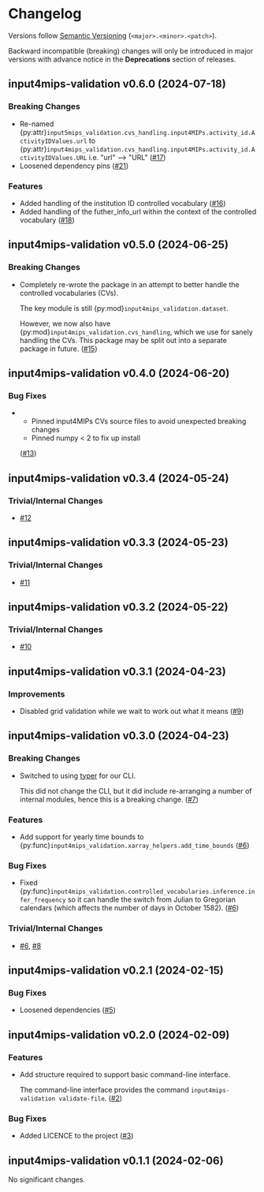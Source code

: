 # Changelog

Versions follow [Semantic Versioning](https://semver.org/) (`<major>.<minor>.<patch>`).

Backward incompatible (breaking) changes will only be introduced in major versions
with advance notice in the **Deprecations** section of releases.


<!--
You should *NOT* be adding new changelog entries to this file, this
file is managed by towncrier. See changelog/README.md.

You *may* edit previous changelogs to fix problems like typo corrections or such.
To add a new changelog entry, please see
https://pip.pypa.io/en/latest/development/contributing/#news-entries,
noting that we use the `changelog` directory instead of news, md instead
of rst and use slightly different categories.
-->

<!-- towncrier release notes start -->

## input4mips-validation v0.6.0 (2024-07-18)


### Breaking Changes

- Re-named {py:attr}`input5mips_validation.cvs_handling.input4MIPs.activity_id.ActivityIDValues.url` to {py:attr}`input4mips_validation.cvs_handling.input4MIPs.activity_id.ActivityIDValues.URL`
  i.e. "url" --> "URL" ([#17](https://github.com/climate-resource/input4mips_validation/pulls/17))
- Loosened dependency pins ([#21](https://github.com/climate-resource/input4mips_validation/pulls/21))

### Features

- Added handling of the institution ID controlled vocabulary ([#16](https://github.com/climate-resource/input4mips_validation/pulls/16))
- Added handling of the futher_info_url within the context of the controlled vocabulary ([#18](https://github.com/climate-resource/input4mips_validation/pulls/18))


## input4mips-validation v0.5.0 (2024-06-25)


### Breaking Changes

- Completely re-wrote the package in an attempt to better handle the controlled vocabularies (CVs).

  The key module is still {py:mod}`input4mips_validation.dataset`.

  However, we now also have {py:mod}`input4mips_validation.cvs_handling`, which we use for sanely handling the CVs.
  This package may be split out into a separate package in future. ([#15](https://github.com/climate-resource/input4mips_validation/pulls/15))


## input4mips-validation v0.4.0 (2024-06-20)


### Bug Fixes

- * Pinned input4MIPs CVs source files to avoid unexpected breaking changes
  * Pinned numpy < 2 to fix up install

  ([#13](https://github.com/climate-resource/input4mips_validation/pulls/13))


## input4mips-validation v0.3.4 (2024-05-24)


### Trivial/Internal Changes

- [#12](https://github.com/climate-resource/input4mips_validation/pulls/12)


## input4mips-validation v0.3.3 (2024-05-23)


### Trivial/Internal Changes

- [#11](https://github.com/climate-resource/input4mips_validation/pulls/11)


## input4mips-validation v0.3.2 (2024-05-22)


### Trivial/Internal Changes

- [#10](https://github.com/climate-resource/input4mips_validation/pulls/10)


## input4mips-validation v0.3.1 (2024-04-23)


### Improvements

- Disabled grid validation while we wait to work out what it means ([#9](https://github.com/climate-resource/input4mips_validation/pulls/9))


## input4mips-validation v0.3.0 (2024-04-23)


### Breaking Changes

- Switched to using [typer](https://typer.tiangolo.com/) for our CLI.

  This did not change the CLI,
  but it did include re-arranging a number of internal modules,
  hence this is a breaking change. ([#7](https://github.com/climate-resource/input4mips_validation/pulls/7))

### Features

- Add support for yearly time bounds to {py:func}`input4mips_validation.xarray_helpers.add_time_bounds` ([#6](https://github.com/climate-resource/input4mips_validation/pulls/6))

### Bug Fixes

- Fixed {py:func}`input4mips_validation.controlled_vocabularies.inference.infer_frequency`
  so it can handle the switch from Julian to Gregorian calendars
  (which affects the number of days in October 1582). ([#6](https://github.com/climate-resource/input4mips_validation/pulls/6))

### Trivial/Internal Changes

- [#6](https://github.com/climate-resource/input4mips_validation/pulls/6), [#8](https://github.com/climate-resource/input4mips_validation/pulls/8)


## input4mips-validation v0.2.1 (2024-02-15)


### Bug Fixes

- Loosened dependencies ([#5](https://github.com/climate-resource/input4mips_validation/pulls/5))


## input4mips-validation v0.2.0 (2024-02-09)


### Features

- Add structure required to support basic command-line interface.

  The command-line interface provides the command `input4mips-validation validate-file`. ([#2](https://github.com/climate-resource/input4mips_validation/pulls/2))

### Bug Fixes

- Added LICENCE to the project ([#3](https://github.com/climate-resource/input4mips_validation/pulls/3))


## input4mips-validation v0.1.1 (2024-02-06)


No significant changes.
